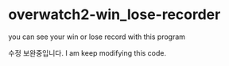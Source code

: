 # overwatch2-win_lose-recorder
you can see your win or lose record with this program


수정 보완중입니다.
I am keep modifying this code.

